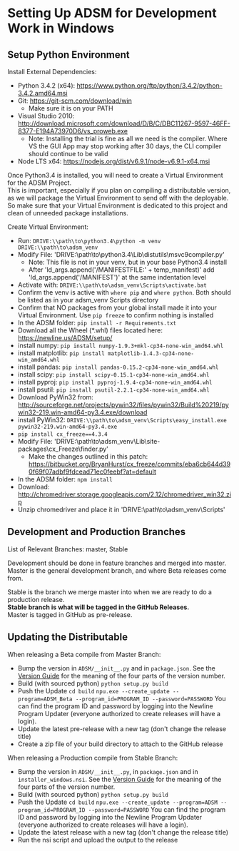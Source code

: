 Setting Up ADSM for Development Work in Windows
==========

Setup Python Environment
----------

Install External Dependencies:

  - Python 3.4.2 (x64): https://www.python.org/ftp/python/3.4.2/python-3.4.2.amd64.msi
  - Git: https://git-scm.com/download/win
    - Make sure it is on your PATH
  - Visual Studio 2010: http://download.microsoft.com/download/D/B/C/DBC11267-9597-46FF-8377-E194A73970D6/vs_proweb.exe
    - Note: Installing the trial is fine as all we need is the compiler. Where VS the GUI App may stop working after 30 days, the CLI compiler should continue to be valid
  - Node LTS x64: https://nodejs.org/dist/v6.9.1/node-v6.9.1-x64.msi

Once Python3.4 is installed, you will need to create a Virtual Environment for the ADSM Project.  
This is important, especially if you plan on compiling a distributable version, as we will package the Virtual Environment to send off with the deployable.  
So make sure that your Virtual Environment is dedicated to this project and clean of unneeded package installations.

Create Virtual Environment:

  - Run: `DRIVE:\\path\to\python3.4\python -m venv DRIVE:\\path\to\adsm_venv`
  - Modify File: 'DRIVE:\\path\to\python3.4\Lib\distutils\msvc9compiler.py'
    - Note: This file is not in your venv, but in your base Python3.4 install
    - After 'ld_args.append('/MANIFESTFILE:' + temp_manifest)' add 'ld_args.append('/MANIFEST')' at the same indentation level
  - Activate with: `DRIVE:\\path\to\adsm_venv\Scripts\activate.bat`
  - Confirm the venv is active with `where pip` and `where python`. Both should be listed as in your adsm_venv Scripts directory
  - Confirm that NO packages from your global install made it into your Virtual Environment. Use `pip freeze` to confirm nothing is installed
  - In the ADSM folder: `pip install -r Requirements.txt`
  - Download all the Wheel (*.whl) files located here: https://newline.us/ADSM/setup/
  - install numpy: `pip install numpy-1.9.3+mkl-cp34-none-win_amd64.whl`
  - install matplotlib: `pip install matplotlib-1.4.3-cp34-none-win_amd64.whl`
  - install pandas: `pip install pandas-0.15.2-cp34-none-win_amd64.whl`
  - install scipy: `pip install scipy-0.15.1-cp34-none-win_amd64.whl`
  - install pyproj: `pip install pyproj-1.9.4-cp34-none-win_amd64.whl`
  - install psutil: `pip install psutil-2.2.1-cp34-none-win_amd64.whl`
  - Download PyWin32 from: http://sourceforge.net/projects/pywin32/files/pywin32/Build%20219/pywin32-219.win-amd64-py3.4.exe/download
  - install PyWin32: `DRIVE:\\path\to\adsm_venv\Scripts\easy_install.exe pywin32-219.win-amd64-py3.4.exe`
  - `pip install cx_freeze==4.3.4`
  - Modify File: 'DRIVE:\\path\to\adsm_venv\Lib\site-packages\cx_Freeze\finder.py'
    - Make the changes outlined in this patch: https://bitbucket.org/BryanHurst/cx_freeze/commits/eba6cb644d390f69f07adbf9fdcead71ec0feebf?at=default
  - In the ADSM folder: `npm install`
  - Download: http://chromedriver.storage.googleapis.com/2.12/chromedriver_win32.zip
  - Unzip chromedriver and place it in 'DRIVE:\\path\to\adsm_venv\Scripts\'
  
Development and Production Branches
-----------
List of Relevant Branches: master, Stable

Development should be done in feature branches and merged into master. Master is the general development branch, and where Beta releases come from.

Stable is the branch we merge master into when we are ready to do a production release.  
**Stable branch is what will be tagged in the GitHub Releases.**    
Master is tagged in GitHub as pre-release.

Updating the Distributable
----------
When releasing a Beta compile from Master Branch:

  - Bump the version in `ADSM/__init__.py` and in `package.json`. See the [Version Guide](https://github.com/NAVADMC/ADSM/wiki/Version-Guide) for the meaning of the four parts of the version number.
  - Build (with sourced python) `python setup.py build`
  - Push the Update `cd build` `npu.exe --create_update --program=ADSM_Beta --program_id=PROGRAM_ID --password=PASSWORD` You can find the program ID and password by logging into the Newline Program Updater (everyone authorized to create releases will have a login).
  - Update the latest pre-release with a new tag (don't change the release title)
  - Create a zip file of your build directory to attach to the GitHub release
  
When releasing a Production compile from Stable Branch:

  - Bump the version in `ADSM/__init__.py`, in `package.json` and in `installer_windows.nsi`. See the [Version Guide](https://github.com/NAVADMC/ADSM/wiki/Version-Guide) for the meaning of the four parts of the version number.
  - Build (with sourced python) `python setup.py build`
  - Push the Update `cd build` `npu.exe --create_update --program=ADSM --program_id=PROGRAM_ID --password=PASSWORD` You can find the program ID and password by logging into the Newline Program Updater (everyone authorized to create releases will have a login). 
  - Update the latest release with a new tag (don't change the release title)
  - Run the nsi script and upload the output to the release